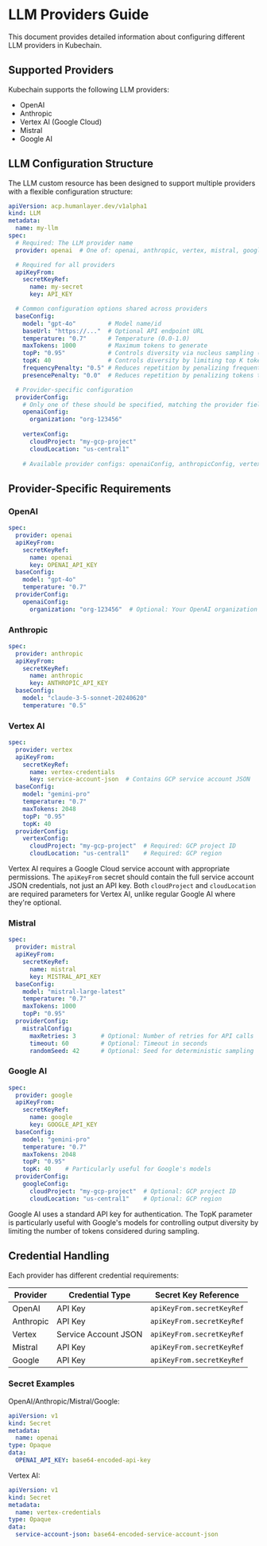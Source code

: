 # LLM Providers Guide

This document provides detailed information about configuring different LLM providers in Kubechain.

## Supported Providers

Kubechain supports the following LLM providers:

- OpenAI
- Anthropic
- Vertex AI (Google Cloud)
- Mistral
- Google AI

## LLM Configuration Structure

The LLM custom resource has been designed to support multiple providers with a flexible configuration structure:

```yaml
apiVersion: acp.humanlayer.dev/v1alpha1 
kind: LLM
metadata:
  name: my-llm
spec:
  # Required: The LLM provider name
  provider: openai  # One of: openai, anthropic, vertex, mistral, google

  # Required for all providers
  apiKeyFrom:
    secretKeyRef:
      name: my-secret
      key: API_KEY

  # Common configuration options shared across providers
  baseConfig:
    model: "gpt-4o"         # Model name/id
    baseUrl: "https://..."  # Optional API endpoint URL
    temperature: "0.7"      # Temperature (0.0-1.0)
    maxTokens: 1000         # Maximum tokens to generate
    topP: "0.95"            # Controls diversity via nucleus sampling (0.0-1.0)
    topK: 40                # Controls diversity by limiting top K tokens to sample from
    frequencyPenalty: "0.5" # Reduces repetition by penalizing frequent tokens (-2.0 to 2.0)
    presencePenalty: "0.0"  # Reduces repetition by penalizing tokens that appear at all (-2.0 to 2.0)

  # Provider-specific configuration
  providerConfig:
    # Only one of these should be specified, matching the provider field above
    openaiConfig:
      organization: "org-123456"
    
    vertexConfig:
      cloudProject: "my-gcp-project"
      cloudLocation: "us-central1"
    
    # Available provider configs: openaiConfig, anthropicConfig, vertexConfig, mistralConfig, googleConfig
```

## Provider-Specific Requirements

### OpenAI

```yaml
spec:
  provider: openai
  apiKeyFrom:
    secretKeyRef:
      name: openai
      key: OPENAI_API_KEY
  baseConfig:
    model: "gpt-4o"
    temperature: "0.7"
  providerConfig:
    openaiConfig:
      organization: "org-123456"  # Optional: Your OpenAI organization ID
```

### Anthropic

```yaml
spec:
  provider: anthropic
  apiKeyFrom:
    secretKeyRef:
      name: anthropic
      key: ANTHROPIC_API_KEY
  baseConfig:
    model: "claude-3-5-sonnet-20240620"
    temperature: "0.5"
```

### Vertex AI

```yaml
spec:
  provider: vertex
  apiKeyFrom:
    secretKeyRef:
      name: vertex-credentials
      key: service-account-json  # Contains GCP service account JSON
  baseConfig:
    model: "gemini-pro"
    temperature: "0.7"
    maxTokens: 2048
    topP: "0.95"
    topK: 40
  providerConfig:
    vertexConfig:
      cloudProject: "my-gcp-project"  # Required: GCP project ID
      cloudLocation: "us-central1"    # Required: GCP region
```

Vertex AI requires a Google Cloud service account with appropriate permissions. The `apiKeyFrom` secret should contain the full service account JSON credentials, not just an API key. Both `cloudProject` and `cloudLocation` are required parameters for Vertex AI, unlike regular Google AI where they're optional.


### Mistral

```yaml
spec:
  provider: mistral
  apiKeyFrom:
    secretKeyRef:
      name: mistral
      key: MISTRAL_API_KEY
  baseConfig:
    model: "mistral-large-latest"
    temperature: "0.7"
    maxTokens: 1000
    topP: "0.95"
  providerConfig:
    mistralConfig:
      maxRetries: 3       # Optional: Number of retries for API calls
      timeout: 60         # Optional: Timeout in seconds
      randomSeed: 42      # Optional: Seed for deterministic sampling
```


### Google AI

```yaml
spec:
  provider: google
  apiKeyFrom:
    secretKeyRef:
      name: google
      key: GOOGLE_API_KEY
  baseConfig:
    model: "gemini-pro"
    temperature: "0.7"
    maxTokens: 2048
    topP: "0.95"
    topK: 40    # Particularly useful for Google's models
  providerConfig:
    googleConfig:
      cloudProject: "my-gcp-project"  # Optional: GCP project ID
      cloudLocation: "us-central1"    # Optional: GCP region
```

Google AI uses a standard API key for authentication. The TopK parameter is particularly useful with Google's models for controlling output diversity by limiting the number of tokens considered during sampling.


## Credential Handling

Each provider has different credential requirements:

| Provider   | Credential Type      | Secret Key Reference       |
|------------|----------------------|---------------------------|
| OpenAI     | API Key              | `apiKeyFrom.secretKeyRef` |
| Anthropic  | API Key              | `apiKeyFrom.secretKeyRef` |
| Vertex     | Service Account JSON | `apiKeyFrom.secretKeyRef` |
| Mistral    | API Key              | `apiKeyFrom.secretKeyRef` |
| Google     | API Key              | `apiKeyFrom.secretKeyRef` |

### Secret Examples

OpenAI/Anthropic/Mistral/Google:
```yaml
apiVersion: v1
kind: Secret
metadata:
  name: openai
type: Opaque
data:
  OPENAI_API_KEY: base64-encoded-api-key
```

Vertex AI:
```yaml
apiVersion: v1
kind: Secret
metadata:
  name: vertex-credentials
type: Opaque
data:
  service-account-json: base64-encoded-service-account-json
```